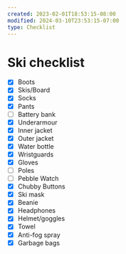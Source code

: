 ```yaml
---
created: 2023-02-01T18:53:15-08:00
modified: 2024-03-10T23:53:15-07:00
type: Checklist
---
```


# Ski checklist

- [x] Boots
- [x] Skis/Board
- [x] Socks
- [x] Pants
- [ ] Battery bank
- [x] Underarmour
- [x] Inner jacket
- [x] Outer jacket
- [x] Water bottle
- [x] Wristguards
- [x] Gloves
- [ ] Poles
- [ ] Pebble Watch
- [x] Chubby Buttons
- [x] Ski mask
- [x] Beanie
- [x] Headphones
- [x] Helmet/goggles
- [x] Towel 
- [x] Anti-fog spray
- [x] Garbage bags
